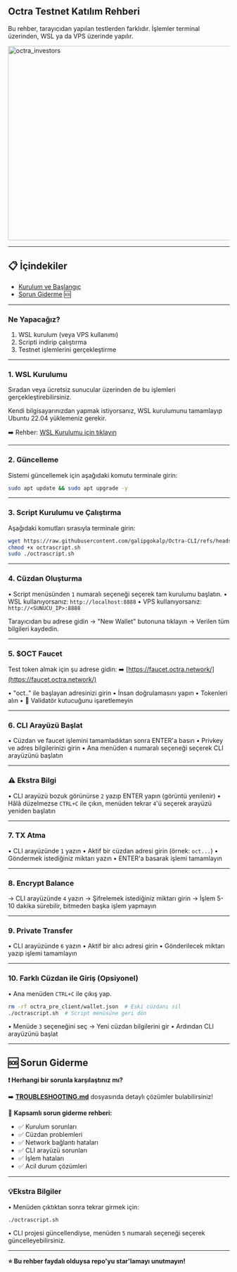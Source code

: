 ## Octra Testnet Katılım Rehberi

Bu rehber, tarayıcıdan yapılan testlerden farklıdır. İşlemler terminal üzerinden, WSL ya da VPS üzerinde yapılır.

<img width="692" height="442" alt="octra_investors" src="https://github.com/user-attachments/assets/95b5bd2c-0065-4a0f-b60c-9bbaa3960ba4" />

---

## 📋 İçindekiler
- [Kurulum ve Başlangıç](#ne-yapacağız)
- [Sorun Giderme](#-sorun-giderme) 🆘

---

### Ne Yapacağız?

1. WSL kurulum (veya VPS kullanımı)
2. Scripti indirip çalıştırma  
3. Testnet işlemlerini gerçekleştirme

---

### 1. WSL Kurulumu

Sıradan veya ücretsiz sunucular üzerinden de bu işlemleri gerçekleştirebilirsiniz.

Kendi bilgisayarınızdan yapmak istiyorsanız, WSL kurulumunu tamamlayıp Ubuntu 22.04 yüklemeniz gerekir.

➡️ Rehber: [WSL Kurulumu için tıklayın](https://x.com/itemcoin/status/1974972114072723531)

---

### 2. Güncelleme

Sistemi güncellemek için aşağıdaki komutu terminale girin:

```bash
sudo apt update && sudo apt upgrade -y
```

---

### 3. Script Kurulumu ve Çalıştırma

Aşağıdaki komutları sırasıyla terminale girin:

```bash
wget https://raw.githubusercontent.com/galipgokalp/Octra-CLI/refs/heads/main/octrascript.sh
chmod +x octrascript.sh
sudo ./octrascript.sh
```

---

### 4. Cüzdan Oluşturma

• Script menüsünden `1` numaralı seçeneği seçerek tam kurulumu başlatın.
• WSL kullanıyorsanız: `http://localhost:8888`
• VPS kullanıyorsanız: `http://<SUNUCU_IP>:8888`

Tarayıcıdan bu adrese gidin → "New Wallet" butonuna tıklayın → Verilen tüm bilgileri kaydedin.

---

### 5. $OCT Faucet

Test token almak için şu adrese gidin: ➡️ [https://faucet.octra.network/](https://faucet.octra.network/)

• "oct.." ile başlayan adresinizi girin
• İnsan doğrulamasını yapın
• Tokenleri alın
• 📌 Validatör kutucuğunu işaretlemeyin

---

### 6. CLI Arayüzü Başlat

• Cüzdan ve faucet işlemini tamamladıktan sonra ENTER'a basın
• Privkey ve adres bilgilerinizi girin
• Ana menüden `4` numaralı seçeneği seçerek CLI arayüzünü başlatın

---

### ⚠️ Ekstra Bilgi

• CLI arayüzü bozuk görünürse `2` yazıp ENTER yapın (görüntü yenilenir)
• Hâlâ düzelmezse `CTRL+C` ile çıkın, menüden tekrar `4`'ü seçerek arayüzü yeniden başlatın

---

### 7. TX Atma

• CLI arayüzünde `1` yazın
• Aktif bir cüzdan adresi girin (örnek: `oct...`)
• Göndermek istediğiniz miktarı yazın
• ENTER'a basarak işlemi tamamlayın

---

### 8. Encrypt Balance

→ CLI arayüzünde `4` yazın
→ Şifrelemek istediğiniz miktarı girin
→ İşlem 5-10 dakika sürebilir, bitmeden başka işlem yapmayın

---

### 9. Private Transfer

• CLI arayüzünde `6` yazın
• Aktif bir alıcı adresi girin
• Gönderilecek miktarı yazıp işlemi tamamlayın

---

### 10. Farklı Cüzdan ile Giriş (Opsiyonel)

• Ana menüden `CTRL+C` ile çıkış yap.

```bash
rm -rf octra_pre_client/wallet.json  # Eski cüzdanı sil
./octrascript.sh  # Script menüsüne geri dön
```

• Menüde `3` seçeneğini seç → Yeni cüzdan bilgilerini gir
• Ardından CLI arayüzünü başlat

---

## 🆘 Sorun Giderme

**❗ Herhangi bir sorunla karşılaştınız mı?**

➡️ **[TROUBLESHOOTING.md](TROUBLESHOOTING.md)** dosyasında detaylı çözümler bulabilirsiniz!

🔧 **Kapsamlı sorun giderme rehberi:**
- ✅ Kurulum sorunları
- ✅ Cüzdan problemleri  
- ✅ Network bağlantı hataları
- ✅ CLI arayüzü sorunları
- ✅ İşlem hataları
- ✅ Acil durum çözümleri

---

### 💡Ekstra Bilgiler

• Menüden çıktıktan sonra tekrar girmek için:

```bash
./octrascript.sh
```

• CLI projesi güncellendiyse, menüden `5` numaralı seçeneği seçerek güncelleyebilirsiniz.

---

**⭐ Bu rehber faydalı olduysa repo'yu star'lamayı unutmayın!**
